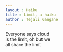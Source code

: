 ```yaml
---
layout : Haiku
title : Limit, a haiku
author : Tejali Gangane
---
```


Everyone says cloud <br/>
is the limit, oh but we <br/>
all share the limit </br>

